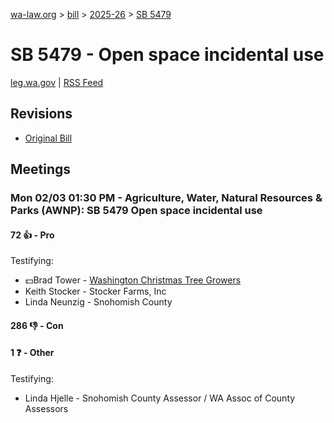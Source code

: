 [wa-law.org](/) > [bill](/bill/) > [2025-26](/bill/2025-26/) > [SB 5479](/bill/2025-26/sb/5479/)

# SB 5479 - Open space incidental use
[leg.wa.gov](https://app.leg.wa.gov/billsummary?BillNumber=5479&Year=2025&Initiative=false) | [RSS Feed](./rss.xml)

## Revisions
* [Original Bill](1/)

## Meetings
### Mon 02/03 01:30 PM - Agriculture, Water, Natural Resources & Parks (AWNP): SB 5479 Open space incidental use
#### 72 👍 - Pro
Testifying:
* 💵Brad Tower - [Washington Christmas Tree Growers](/org/washington_christmas_tree_growers/)
* Keith Stocker - Stocker Farms, Inc
* Linda Neunzig - Snohomish County

#### 286 👎 - Con

#### 1 ❓ - Other
Testifying:
* Linda Hjelle - Snohomish County Assessor  / WA Assoc of County Assessors

